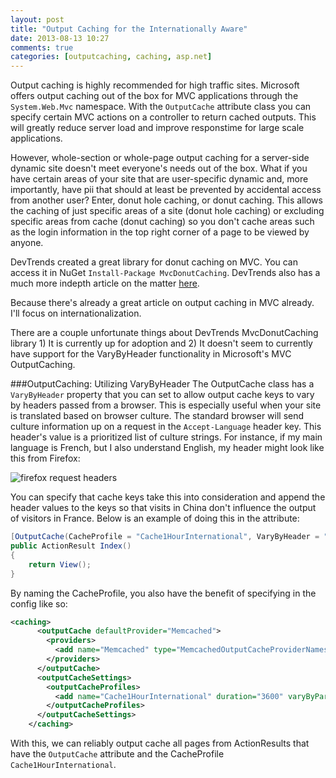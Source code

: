 ```yaml
---
layout: post
title: "Output Caching for the Internationally Aware"
date: 2013-08-13 10:27
comments: true
categories: [outputcaching, caching, asp.net]
---
```


Output caching is highly recommended for high traffic sites. Microsoft offers output caching out of the box for MVC applications through the `System.Web.Mvc` namespace. With the `OutputCache` attribute class you can specify certain MVC actions on a controller to return cached outputs. This will greatly reduce server load and improve responstime for large scale applications.

However, whole-section or whole-page output caching for a server-side dynamic site doesn't meet everyone's needs out of the box. What if you have certain areas of your site that are user-specific dynamic and, more importantly, have pii that should at least be prevented by accidental access from another user? Enter, donut hole caching, or donut caching. This allows the caching of just specific areas of a site (donut hole caching) or excluding specific areas from cache (donut caching) so you don't cache areas such as the login information in the top right corner of a page to be viewed by anyone.

DevTrends created a great library for donut caching on MVC. You can access it in NuGet `Install-Package MvcDonutCaching`. DevTrends also has a much more indepth article on the matter [here](http://www.devtrends.co.uk/blog/donut-output-caching-in-asp.net-mvc-3).

Because there's already a great article on output caching in MVC already. I'll focus on internationalization.

There are a couple unfortunate things about DevTrends MvcDonutCaching library 1) It is currently up for adoption and 2) It doesn't seem to currently have support for the VaryByHeader functionality in Microsoft's MVC OutputCaching.

###OutputCaching: Utilizing VaryByHeader
The OutputCache class has a `VaryByHeader` property that you can set to allow output cache keys to vary by headers passed from a browser. This is especially useful when your site is translated based on browser culture. The standard browser will send culture information up on a request in the `Accept-Language` header key. This header's value is a prioritized list of culture strings. For instance, if my main language is French, but I also understand English, my header might look like this from Firefox:

![firefox request headers]({{site.url}}/images/IRb2U83DK2m73PsgPRx-YuU2rlP2fb2RZokh8LfZ4NY.png)

You can specify that cache keys take this into consideration and append the header values to the keys so that visits in China don't influence the output of visitors in France. Below is an example of doing this in the attribute:

```csharp
[OutputCache(CacheProfile = "Cache1HourInternational", VaryByHeader = "Accept-Language")]
public ActionResult Index()
{
	return View();
}
```

By naming the CacheProfile, you also have the benefit of specifying in the config like so:

```xml
<caching>
      <outputCache defaultProvider="Memcached">
        <providers>
          <add name="Memcached" type="MemcachedOutputCacheProviderNamespace" />
        </providers>
      </outputCache>
      <outputCacheSettings>
        <outputCacheProfiles>
          <add name="Cache1HourInternational" duration="3600" varyByParam="none" varyByHeader="Accept-Language"/>
        </outputCacheProfiles>
      </outputCacheSettings>
    </caching>
```

With this, we can reliably output cache all pages from ActionResults that have the `OutputCache` attribute and the CacheProfile `Cache1HourInternational`.